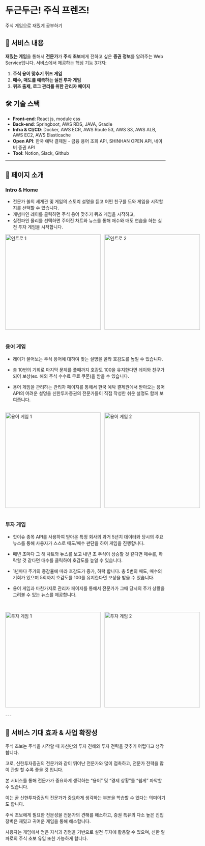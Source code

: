 # 두근두근! 주식 프렌즈!

주식 게임으로 재밌게 공부하기

## 📜 서비스 내용

**재밌는 게임**을 통해서 **전문가**가 **주식 초보**에게 전하고 싶은 **증권 정보**를 알려주는 Web Service입니다. 서비스에서 제공하는 핵심 기능 3가지:

1. **주식 용어 맞추기 퀴즈 게임**
2. **매수, 매도를 예측하는 실전 투자 게임**
3. **퀴즈 출제, 로그 관리를 위한 관리자 페이지**

## 🛠 기술 스택

- **Front-end**: React js, module css
- **Back-end**: Springboot, AWS RDS, JAVA, Gradle
- **Infra & CI/CD**: Docker, AWS ECR, AWS Route 53, AWS S3, AWS ALB, AWS EC2, AWS Elasticache
- **Open API**: 한국 예탁 결제원 - 금융 용어 조회 API, SHINHAN OPEN API, 네이버 증권 API
- **Tool**: Notion, Slack, Github

---

## 📝 페이지 소개

### Intro & Home

- 전문가 쏠의 세계관 및 게임의 스토리 설명을 듣고 어떤 친구를 도와 게임을 시작할 지를 선택할 수 있습니다. 
- 개념파인 레이를 클릭하면 주식 용어 맞추기 퀴즈 게임을 시작하고, 
- 실전파인 몰리를 선택하면 주어진 차트와 뉴스를 통해 매수와 매도 연습을 하는 실전 투자 게임을 시작합니다.

<div style="display: flex; justify-content: space-around;">
    <img src="image.png" alt="인트로 1" width="300" /> &nbsp;&nbsp;&nbsp;
    <img src="image-1.png" alt="인트로 2" width="300" />
</div>
<br>

### 용어 게임

- 레이가 물어보는 주식 용어에 대하여 맞는 설명을 골라 호감도를 높일 수 있습니다. 
- 총 10번의 기회로 마지막 문제를 풀때까지 호감도 100을 유지한다면 레이와 친구가 되어 보상(ex. 해외 주식 수수료 무료 쿠폰)을 받을 수 있습니다.

- 용어 게임을 관리하는 관리자 페이지를 통해서 한국 예탁 결제원에서 받아오는 용어 API의 어려운 설명을 신한투자증권의 전문가들이 직접 작성한 쉬운 설명도 함께 보여줍니다.

<br>

<div style="display: flex; justify-content: space-around;">
    <img src="image-2.png" alt="용어 게임 1" width="300" /> &nbsp;&nbsp;&nbsp;
    <img src="image-3.png" alt="용어 게임 2" width="300" />
</div>

<br>

### 투자 게임

- 핫이슈 종목 API를 사용하여 받아온 특정 회사의 과거 5년치 데이터와 당시의 주요 뉴스를 통해 사용자가 스스로 매도/매수 판단을 하여 게임을 진행합니다. 
- 매년 초마다 그 해 차트와 뉴스를 보고 내년 초 주식이 상승할 것 같다면 매수를, 하락할 것 같다면 매수를 클릭하여 호감도를 높일 수 있습니다. 
- 1년마다 주가의 증감율에 따라 호감도가 증가, 하락 합니다. 총 5번의 매도, 매수의 기회가 있으며 5회까지 호감도를 100를 유지한다면 보상을 받을 수 있습니다.
- 용어 게임과 마찬가지로 관리자 페이지를 통해서 전문가가 그때 당시의 주가 상황을 그려볼 수 있는 뉴스를 제공합니다.
  
  <br>

<div style="display: flex; justify-content: space-around;">
    <img src="image-4.png" alt="투자 게임 1" width="300" /> &nbsp;&nbsp;&nbsp;
    <img src="image-5.png" alt="투자 게임 2" width="300" />
</div>
<br>
---

## 🌟 서비스 기대 효과 & 사업 확장성

주식 초보는 주식을 시작할 때 자신만의 투자 견해와 투자 전략을 갖추기 어렵다고 생각합니다.

고로, 신한투자증권의 전문가와 같이 뛰어난 전문가와 많이 접촉하고, 전문가 전략을 많이 관찰 할 수록 좋을 것 입니다.

본 서비스를 통해 전문가가 중요하게 생각하는 “용어” 및 “경제 상황”를 “쉽게” 파악할 수 있습니다. 

이는 곧 신한투자증권의 전문가가 중요하게 생각하는 부분을 학습할 수 있다는 의미이기도 합니다.

주식 초보에게 필요한 전문성을 전문가의 견해를 해소하고, 증권 특유의 다소 높은 진입 장벽은 재밌고 귀여운 게임을 통해 해소합니다. 

사용자는 게임에서 얻은 지식과 경험을 기반으로 실전 투자에 활용할 수 있으며, 신한 알파로의 주식 초보 유입 또한 가능하게 합니다.
